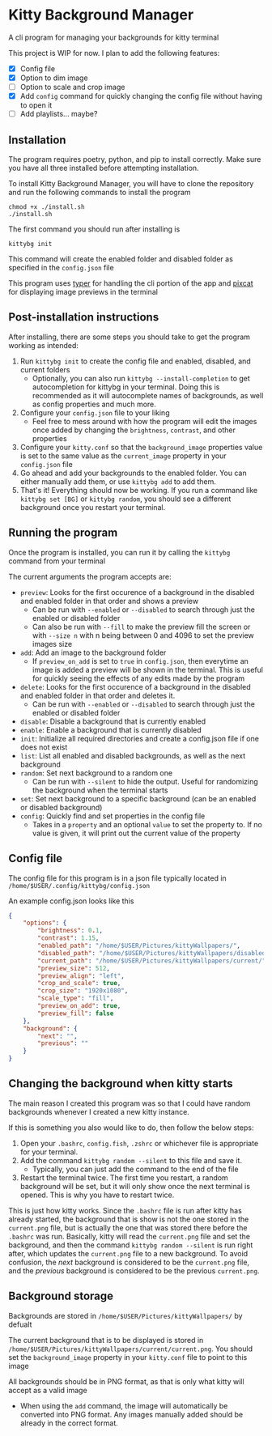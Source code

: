 # Kitty Background Manager
A cli program for managing your backgrounds for kitty terminal

This project is WIP for now.
I plan to add the following features:
- [X] Config file
- [X] Option to dim image
- [ ] Option to scale and crop image
- [X] Add `config` command for quickly changing the config file without having to open it
- [ ] Add playlists... maybe?

## Installation
The program requires poetry, python, and pip to install correctly. Make sure you have all three installed before attempting installation.

To install Kitty Background Manager, you will have to clone the repository and run the following commands to install the program
```
chmod +x ./install.sh
./install.sh
```
The first command you should run after installing is
```
kittybg init
```
This command will create the enabled folder and disabled folder as specified in the `config.json` file

This program uses [typer](https://github.com/tiangolo/typer) for handling the cli portion of the app and [pixcat](https://github.com/mirukana/pixcat) for displaying image previews in the terminal

## Post-installation instructions
After installing, there are some steps you should take to get the program working as intended:
1. Run `kittybg init` to create the config file and enabled, disabled, and current folders
    - Optionally, you can also run `kittybg --install-completion` to get autocompletion for kittybg in your terminal. Doing this is recommended as it will autocomplete names of backgrounds, as well as config properties and much more.
3. Configure your `config.json` file to your liking
    - Feel free to mess around with how the program will edit the images once added by changing the `brightness`, `contrast`, and other properties
4. Configure your `kitty.conf` so that the `background_image` properties value is set to the same value as the `current_image` property in your `config.json` file
5. Go ahead and add your backgrounds to the enabled folder. You can either manually add them, or use `kittybg add` to add them.
6. That's it! Everything should now be working. If you run a command like `kittybg set [BG]` or `kittybg random`, you should see a different background once you restart your terminal.

## Running the program
Once the program is installed, you can run it by calling the `kittybg` command from your terminal

The current arguments the program accepts are:
- `preview`: Looks for the first occurence of a background in the disabled and enabled folder in that order and shows a preview
    - Can be run with `--enabled` or `--disabled` to search through just the enabled or disabled folder
    - Can also be run with `--fill` to make the preview fill the screen or with `--size n` with n being between 0 and 4096 to set the preview images size
- `add`: Add an image to the background folder
    - If `preview_on_add` is set to `true` in `config.json`, then everytime an image is added a preview will be shown in the terminal. This is useful for quickly seeing the effects of any edits made by the program
- `delete`: Looks for the first occurence of a background in the disabled and enabled folder in that order and deletes it.
    - Can be run with `--enabled` or `--disabled` to search through just the enabled or disabled folder
- `disable`: Disable a background that is currently enabled
- `enable`: Enable a background that is currently disabled
- `init`: Initialize all required directories and create a config.json file if one does not exist
- `list`: List all enabled and disabled backgrounds, as well as the next background
- `random`: Set next background to a random one
    - Can be run with `--silent` to hide the output. Useful for randomizing the background when the terminal starts
- `set`: Set next background to a specific background (can be an enabled or disabled background)
- `config`: Quickly find and set properties in the config file
    - Takes in a `property` and an optional `value` to set the property to. If no value is given, it will print out the current value of the property

## Config file
The config file for this program is in a json file typically located in `/home/$USER/.config/kittybg/config.json`

An example config.json looks like this
```json
{
    "options": {
        "brightness": 0.1,
        "contrast": 1.15,
        "enabled_path": "/home/$USER/Pictures/kittyWallpapers/",
        "disabled_path": "/home/$USER/Pictures/kittyWallpapers/disabled/",
        "current_path": "/home/$USER/Pictures/kittyWallpapers/current/",
        "preview_size": 512,
        "preview_align": "left",
        "crop_and_scale": true,
        "crop_size": "1920x1080",
        "scale_type": "fill",
        "preview_on_add": true,
        "preview_fill": false
    },
    "background": {
        "next": "",
        "previous": ""
    }
}
```
## Changing the background when kitty starts
The main reason I created this program was so that I could have random backgrounds whenever I created a new kitty instance.

If this is something you also would like to do, then follow the below steps:
1. Open your `.bashrc`, `config.fish`, `.zshrc` or whichever file is appropriate for your terminal.
2. Add the command `kittybg random --silent` to this file and save it.
    - Typically, you can just add the command to the end of the file
3. Restart the terminal twice. The first time you restart, a random background will be set, but it will only show once the next terminal is opened. This is why you have to restart twice.

This is just how kitty works. Since the `.bashrc` file is run after kitty has already started, the background that is show is not the one stored in the `current.png` file, but is actually the one that was stored there before the `.bashrc` was run. Basically, kitty will read the `current.png` file and set the background, and then the command `kittybg random --silent` is run right after, which updates the `current.png` file to a new background. To avoid confusion, the _next_ background is considered to be the `current.png` file, and the _previous_ background is considered to be the previous `current.png`.

## Background storage

Backgrounds are stored in `/home/$USER/Pictures/kittyWallpapers/` by defualt

The current background that is to be displayed is stored in `/home/$USER/Pictures/kittyWallpapers/current/current.png`. You should set the `background_image` property in your `kitty.conf` file to point to this image

All backgrounds should be in PNG format, as that is only what kitty will accept as a valid image
- When using the `add` command, the image will automatically be converted into PNG format. Any images manually added should be already in the correct format.

